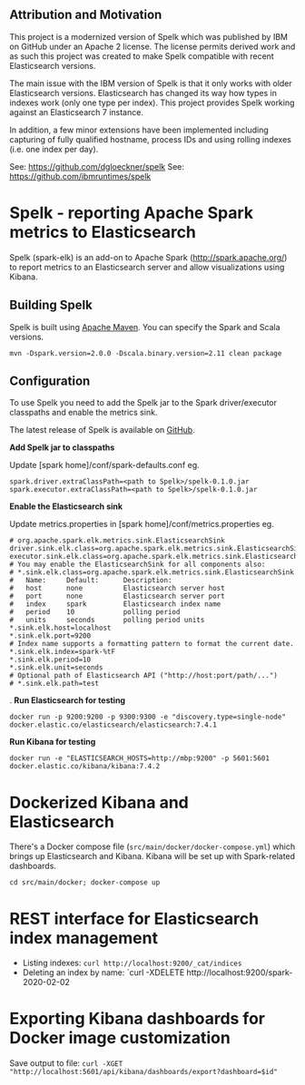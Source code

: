 ## Attribution and Motivation
This project is a modernized version of Spelk which was published by IBM on GitHub under
an Apache 2 license. The license permits derived work and as such this project was created
to make Spelk compatible with recent Elasticsearch versions.

The main issue with the IBM version of Spelk is that it only works with older Elasticsearch versions.
Elasticsearch has changed its way how types in indexes work (only one type per index). This
project provides Spelk working against an Elasticsearch 7 instance.

In addition, a few minor extensions have been implemented including capturing of fully qualified hostname,
process IDs and using rolling indexes (i.e. one index per day).

See: https://github.com/dgloeckner/spelk
See: https://github.com/ibmruntimes/spelk

# Spelk - reporting Apache Spark metrics to Elasticsearch

Spelk (spark-elk) is an add-on to Apache Spark (<http://spark.apache.org/>) to report metrics to an Elasticsearch server and allow visualizations using Kibana.

## Building Spelk

Spelk is built using [Apache Maven](http://maven.apache.org/). You can specify the Spark and Scala versions.

    mvn -Dspark.version=2.0.0 -Dscala.binary.version=2.11 clean package


## Configuration

To use Spelk you need to add the Spelk jar to the Spark driver/executor classpaths and enable the metrics sink.

The latest release of Spelk is available on [GitHub](https://github.com/dgloeckner/spelk/releases/latest). 

**Add Spelk jar to classpaths**

Update [spark home]/conf/spark-defaults.conf eg.

	spark.driver.extraClassPath=<path to Spelk>/spelk-0.1.0.jar
	spark.executor.extraClassPath=<path to Spelk>/spelk-0.1.0.jar
 
**Enable the Elasticsearch sink**

Update metrics.properties in [spark home]/conf/metrics.properties eg.

	# org.apache.spark.elk.metrics.sink.ElasticsearchSink
	driver.sink.elk.class=org.apache.spark.elk.metrics.sink.ElasticsearchSink
	executor.sink.elk.class=org.apache.spark.elk.metrics.sink.ElasticsearchSink
	# You may enable the ElasticsearchSink for all components also:
	# *.sink.elk.class=org.apache.spark.elk.metrics.sink.ElasticsearchSink
	#   Name:     Default:      Description:
	#   host      none          Elasticsearch server host	
	#   port      none          Elasticsearch server port 
	#   index     spark         Elasticsearch index name
	#   period    10            polling period
	#   units     seconds       polling period units
	*.sink.elk.host=localhost
	*.sink.elk.port=9200
	# Index name supports a formatting pattern to format the current date.
	*.sink.elk.index=spark-%tF
	*.sink.elk.period=10
	*.sink.elk.unit=seconds
	# Optional path of Elasticsearch API ("http://host:port/path/...")
	# *.sink.elk.path=test
.
**Run Elasticsearch for testing**

`docker run -p 9200:9200 -p 9300:9300 -e "discovery.type=single-node" docker.elastic.co/elasticsearch/elasticsearch:7.4.1`

**Run Kibana for testing**

`docker run -e "ELASTICSEARCH_HOSTS=http://mbp:9200" -p 5601:5601 docker.elastic.co/kibana/kibana:7.4.2`

# Dockerized Kibana and Elasticsearch

There's a Docker compose file (`src/main/docker/docker-compose.yml`) which brings up Elasticsearch
and Kibana. Kibana will be set up with Spark-related dashboards.

````cd src/main/docker; docker-compose up````
 
 # REST interface for Elasticsearch index management
 * Listing indexes: `curl http://localhost:9200/_cat/indices`
 * Deleting an index by name: `curl -XDELETE http://localhost:9200/spark-2020-02-02
 
 # Exporting Kibana dashboards for Docker image customization
 Save output to file:
```curl -XGET "http://localhost:5601/api/kibana/dashboards/export?dashboard=$id"```